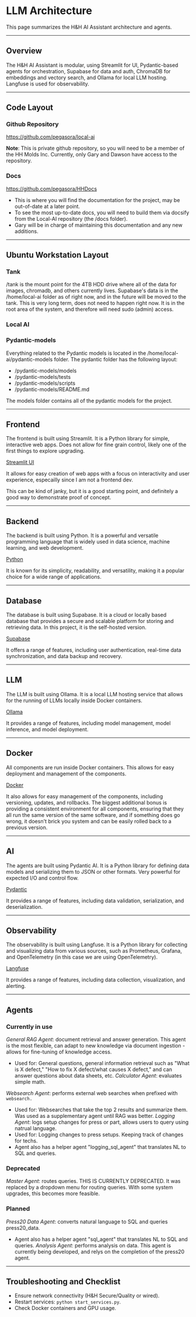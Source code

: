# LLM Architecture

This page summarizes the H&H AI Assistant architecture and agents.

---

## Overview
The H&H AI Assistant is modular, using Streamlit for UI, Pydantic-based agents for orchestration, Supabase for data and auth, ChromaDB for embeddings and vectory search, and Ollama for local LLM hosting. Langfuse is used for observability.

---
## Code Layout

### Github Repository
https://github.com/pegasora/local-ai

**Note**: This is private github repository, so you will need to be a member of the HH Molds Inc. Currently, only Gary and Dawson have access to the repository.

### Docs
https://github.com/pegasora/HHDocs

- This is where you will find the documentation for the project, may be out-of-date at a later point. 
- To see the most up-to-date docs, you will need to build them via docsify from the Local-AI repository (the /docs folder).
- Gary will be in charge of maintaining this documentation and any new additions.

--- 

## Ubuntu Workstation Layout 

### Tank 
/tank is the mount point for the 4TB HDD drive where all of the data for images, chromadb, and others currently lives. Supabase's data is in the /home/local-ai folder as of right now, 
and in the future will be moved to the tank. This is very long term, does not need to happen right now. It is in the root area of the system, and therefore will need sudo (admin) access.

### Local AI 

### Pydantic-models 
Everything related to the Pydantic models is located in the /home/local-ai/pydantic-models folder. The pydantic folder has the following layout:

- /pydantic-models/models
- /pydantic-models/tests
- /pydantic-models/scripts
- /pydantic-models/README.md

The models folder contains all of the pydantic models for the project.

--- 

## Frontend

The frontend is built using Streamlit. It is a Python library for simple, interactive web apps. Does not allow for fine grain control, likely one of the first things to explore upgrading.

[Streamlit UI](https://user-images.githubusercontent.com/11437163/230182250-c7e7f3f1-f8f0-4f6c-b1c1-a9a8b2f7c6e0.png)

It allows for easy creation of web apps with a focus on interactivity and user experience, especailly since I am not a frontend dev.

This can be kind of janky, but it is a good starting point, and definitely a good way to demonstrate proof of concept.

---

## Backend

The backend is built using Python. It is a powerful and versatile programming language that is widely used in data science, machine learning, and web development.

[Python](https://user-images.githubusercontent.com/11437163/230182263-e1e5d4f7-c1a0-4b3a-b0a1-a9a8b2f7c6e0.png)

It is known for its simplicity, readability, and versatility, making it a popular choice for a wide range of applications.

---

## Database

The database is built using Supabase. It is a cloud or locally based database that provides a secure and scalable platform for storing and retrieving data. In this project, it is the self-hosted version.

[Supabase](https://user-images.githubusercontent.com/11437163/230182270-f3a7f0c6-c1a0-4b3a-b0a1-a9a8b2f7c6e0.png)

It offers a range of features, including user authentication, real-time data synchronization, and data backup and recovery.

---

## LLM

The LLM is built using Ollama. It is a local LLM hosting service that allows for the running of LLMs locally inside Docker containers.

[Ollama](https://user-images.githubusercontent.com/11437163/230182277-0a8f3a9a-c1a0-4b3a-b0a1-a9a8b2f7c6e0.png)

It provides a range of features, including model management, model inference, and model deployment.

---

## Docker 

All components are run inside Docker containers. This allows for easy deployment and management of the components.

[Docker](https://user-images.githubusercontent.com/11437163/230182291-2a8f3a9a-c1a0-4b3a-b0a1-a9a8b2f7c6e0.png)

It also allows for easy management of the components, including versioning, updates, and rollbacks. The biggest additional bonus is 
providing a consistent environment for all components, ensuring that they all run the same version of the same software, and if something does go wrong,
it doesn't brick you system and can be easily rolled back to a previous version.

---

## AI

The agents are built using Pydantic AI. It is a Python library for defining data models and serializing them to JSON or other formats. Very powerful for expected I/O and control flow.

[Pydantic](https://user-images.githubusercontent.com/11437163/230182284-1a8f3a9a-c1a0-4b3a-b0a1-a9a8b2f7c6e0.png)

It provides a range of features, including data validation, serialization, and deserialization.

---

## Observability

The observability is built using Langfuse. It is a Python library for collecting and visualizing data from various sources, such as Prometheus, Grafana, and OpenTelemetry (in this case we are using OpenTelemetry).

[Langfuse](https://user-images.githubusercontent.com/11437163/230182291-2a8f3a9a-c1a0-4b3a-b0a1-a9a8b2f7c6e0.png)

It provides a range of features, including data collection, visualization, and alerting.

---

## Agents

### Currently in use
*General RAG Agent*: document retrieval and answer generation. This agent is the most flexible, can adapt to new knowledge via document ingestion - allows for fine-tuning of knowledge access.
  - Used for: General questions, general information retrieval such as "What is X defect," "How to fix X defect/what causes X defect," and can answer questions about data sheets, etc.
*Calculator Agent*: evaluates simple math.

*Websearch Agent*: performs external web searches when prefixed with `websearch.`
  - Used for: Websearches that take the top 2 results and summarize them. Was used as a supplementary agent until RAG was better.
*Logging Agent*: logs setup changes for press or part, allows users to query using natrual language.
  - Used for:  Logging changes to press setups. Keeping track of changes for techs.
  - Agent also has a helper agent "logging_sql_agent" that translates NL to SQL and queries.

### Deprecated
*Master Agent*: routes queries. THIS IS CURRENTLY DEPRECATED. It was replaced by a dropdown menu for routing queries. With some system upgrades, this becomes more feasible.

### Planned
*Press20 Data Agent*: converts natural language to SQL and queries press20_data.
  - Agent also has a helper agent "sql_agent" that translates NL to SQL and queries.
*Analysis Agent*: performs analysis on data. This agent is currently being developed, and relys on the completion of the press20 agent.

---

## Troubleshooting and Checklist
- Ensure network connectivity (H&H Secure/Quality or wired).
- Restart services: `python start_services.py`.
- Check Docker containers and GPU usage.

<!-- Migrated and merged from old_docs/HHDocs/docs/llm-arch.md and llm-old.md -->
